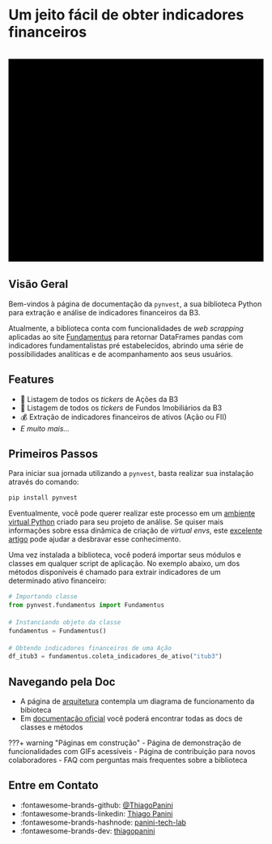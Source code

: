# Um jeito fácil de obter indicadores financeiros

<div align="center">
    <br><img src="https://github.com/ThiagoPanini/pynvest/blob/v0.0.x/docs/assets/gifs/logo-animated-intro.gif?raw=true" alt="pynvest-animated-intro" width="900" height="400">
</div>

## Visão Geral

Bem-vindos à página de documentação da `pynvest`, a sua biblioteca Python para extração e análise de indicadores financeiros da B3.

Atualmente, a biblioteca conta com funcionalidades de *web scrapping* aplicadas ao site [Fundamentus](https://www.fundamentus.com.br/) para retornar DataFrames pandas com indicadores fundamentalistas pré estabelecidos, abrindo uma série de possibilidades analíticas e de acompanhamento aos seus usuários.

## Features

- 💸 Listagem de todos os *tickers* de Ações da B3
- 🧱 Listagem de todos os *tickers* de Fundos Imobiliários da B3
- 💰 Extração de indicadores financeiros de ativos (Ação ou FII)
- *E muito mais...*

## Primeiros Passos

Para iniciar sua jornada utilizando a `pynvest`, basta realizar sua instalação através do comando:

```python
pip install pynvest
```

Eventualmente, você pode querer realizar este processo em um [ambiente virtual Python](https://docs.python.org/3/library/venv.html) criado para seu projeto de análise. Se quiser mais informações sobre essa dinâmica de criação de *virtual envs*, este [excelente artigo](https://realpython.com/python-virtual-environments-a-primer/) pode ajudar a desbravar esse conhecimento.

Uma vez instalada a biblioteca, você poderá importar seus módulos e classes em qualquer script de aplicação. No exemplo abaixo, um dos métodos disponíveis é chamado para extrair indicadores de um determinado ativo financeiro:

```python
# Importando classe
from pynvest.fundamentus import Fundamentus

# Instanciando objeto da classe
fundamentus = Fundamentus()

# Obtendo indicadores financeiros de uma Ação
df_itub3 = fundamentus.coleta_indicadores_de_ativo("itub3")
```

## Navegando pela Doc

- A página de [arquitetura](./arquitetura.md) contempla um diagrama de funcionamento da bibioteca
- Em [documentação oficial](./mkdocstrings/fundamentus.md) você poderá encontrar todas as docs de classes e métodos

???+ warning "Páginas em construção"
    - Página de demonstração de funcionalidades com GIFs acessíveis
    - Página de contribuição para novos colaboradores
    - FAQ com perguntas mais frequentes sobre a biblioteca

## Entre em Contato

- :fontawesome-brands-github: [@ThiagoPanini](https://github.com/ThiagoPanini)
- :fontawesome-brands-linkedin: [Thiago Panini](https://www.linkedin.com/in/thiago-panini/)
- :fontawesome-brands-hashnode: [panini-tech-lab](https://panini.hashnode.dev/)
- :fontawesome-brands-dev: [thiagopanini](https://dev.to/thiagopanini)
